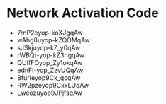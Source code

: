 # Network Activation Code
* 7rnP2eyop-koXJgqAw
* wAhg8uyop-kZQOMqAw
* sJSkjuyop-kZ_y0qAw
* rWBQt-yop-kZ3ngqAw
* QUIfFOyop_Zy1okqAw
* ednFi-yop_ZzvUQqAw
* 8furIeyop9Cx_qcqAw
* RW2pzeyop9CxxLUqAw
* Lweozuyop9JPjfsqAw